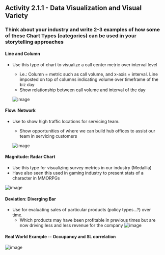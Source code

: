 
## Activity 2.1.1 - Data Visualization and Visual Variety

### Think about your industry and write 2-3 examples of how some of these Chart Types (categories) can be used in your storytelling approaches

#### Line and Column
* Use this type of chart to visualize a call center metric over interval level
  * i.e.: Column = metric such as call volume, and x-axis = interval. Line imposted on top of columns indicating volume over timeframe of the biz day
  * Show relationship between call volume and interval of the day 
 
   ![image](https://github.com/Jeni-D/PUBLIC/assets/145617867/60758b7e-086d-4223-9e9c-0ad994e4dd4c)


#### Flow: Network
* Use to show high traffic locations for servicing team.
  *  Show opportunities of where we can build hub offices to assist our team in servicing customers

  ![image](https://github.com/Jeni-D/PUBLIC/assets/145617867/b08e3fb2-a806-4699-a23a-b94177d736f9)

  
#### Magnitude: Radar Chart 
* Use this type for visualizing survey metrics in our industry (Medallia)
 * Have also seen this used in gaming industry to present stats of a character in MMORPGs

  ![image](https://github.com/Jeni-D/PUBLIC/assets/145617867/3bba494a-370b-48a5-ba1f-cb66f507ded8)


#### Deviation: Diverging Bar
* Use for evaluating sales of particular products (policy types...?) over time.
    * Which products may have been profitable in previous times but are now driving less and less revenue for the company
  ![image](https://github.com/Jeni-D/PUBLIC/assets/145617867/b81425a9-4d4a-4dad-952f-fc0c10782f4a)

  

#### Real World Example -- Occupancy and SL correlation

![image](https://github.com/Jeni-D/PUBLIC/assets/145617867/28cd4fd4-f3a5-4e2b-9450-35d59924d12d)
